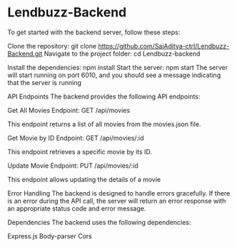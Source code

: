 # Lendbuzz-Backend

To get started with the backend server, follow these steps:

Clone the repository: git clone https://github.com/SaiAditya-ctrl/Lendbuzz-Backend.git
Navigate to the project folder: cd Lendbuzz-backend

Install the dependencies: npm install
Start the server: npm start
The server will start running on port 6010, and you should see a message indicating that the server is running 

API Endpoints
The backend provides the following API endpoints:

Get All Movies
Endpoint: GET /api/movies

This endpoint returns a list of all movies from the movies.json file.

Get Movie by ID
Endpoint: GET /api/movies/:id

This endpoint retrieves a specific movie by its ID.

Update Movie
Endpoint: PUT /api/movies/:id

This endpoint allows updating the details of a movie

Error Handling
The backend is designed to handle errors gracefully. If there is an error during the API call, the server will return an error response with an appropriate status code and error message.

Dependencies
The backend uses the following dependencies:

Express.js
Body-parser
Cors








